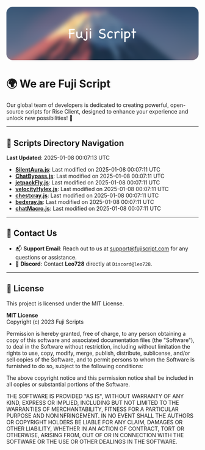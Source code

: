 ![Banner](.github/b.webp)

# 🌍 **We are Fuji Script**

Our global team of developers is dedicated to creating powerful, open-source scripts for Rise Client, designed to enhance your experience and unlock new possibilities! 🌟

---
<!-- SCRIPTS_NAVIGATION_START -->
## 📂 **Scripts Directory Navigation**

**Last Updated**: 2025-01-08 00:07:13 UTC

- **[SilentAura.js](scripts/SilentAura.js)**: Last modified on 2025-01-08 00:07:11 UTC
- **[ChatBypass.js](scripts/ChatBypass.js)**: Last modified on 2025-01-08 00:07:11 UTC
- **[jetpackFly.js](scripts/jetpackFly.js)**: Last modified on 2025-01-08 00:07:11 UTC
- **[velocityHylex.js](scripts/velocityHylex.js)**: Last modified on 2025-01-08 00:07:11 UTC
- **[chestxray.js](scripts/chestxray.js)**: Last modified on 2025-01-08 00:07:11 UTC
- **[bedxray.js](scripts/bedxray.js)**: Last modified on 2025-01-08 00:07:11 UTC
- **[chatMacro.js](scripts/chatMacro.js)**: Last modified on 2025-01-08 00:07:11 UTC

<!-- SCRIPTS_NAVIGATION_END -->

---

## 💬 **Contact Us**  
- 📬 **Support Email**: Reach out to us at [support@fujiscript.com](mailto:support@fujiscript.com) for any questions or assistance.  
- 💬 **Discord**: Contact **Leo728** directly at `Discord@leo728`.

---

## 📜 **License**

This project is licensed under the MIT License.  

**MIT License**  
Copyright (c) 2023 Fuji Scripts  

Permission is hereby granted, free of charge, to any person obtaining a copy of this software and associated documentation files (the "Software"), to deal in the Software without restriction, including without limitation the rights to use, copy, modify, merge, publish, distribute, sublicense, and/or sell copies of the Software, and to permit persons to whom the Software is furnished to do so, subject to the following conditions:  

The above copyright notice and this permission notice shall be included in all copies or substantial portions of the Software.  

THE SOFTWARE IS PROVIDED "AS IS", WITHOUT WARRANTY OF ANY KIND, EXPRESS OR IMPLIED, INCLUDING BUT NOT LIMITED TO THE WARRANTIES OF MERCHANTABILITY, FITNESS FOR A PARTICULAR PURPOSE AND NONINFRINGEMENT. IN NO EVENT SHALL THE AUTHORS OR COPYRIGHT HOLDERS BE LIABLE FOR ANY CLAIM, DAMAGES OR OTHER LIABILITY, WHETHER IN AN ACTION OF CONTRACT, TORT OR OTHERWISE, ARISING FROM, OUT OF OR IN CONNECTION WITH THE SOFTWARE OR THE USE OR OTHER DEALINGS IN THE SOFTWARE.  
